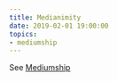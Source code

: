 ```yaml
---
title: Medianimity
date: 2019-02-01 19:00:00
topics:
- mediumship
---
```


See [Mediumship](/about/mediumship)

